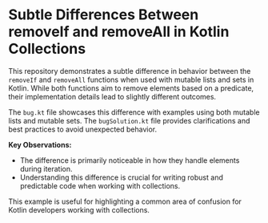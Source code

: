 # Subtle Differences Between removeIf and removeAll in Kotlin Collections

This repository demonstrates a subtle difference in behavior between the `removeIf` and `removeAll` functions when used with mutable lists and sets in Kotlin.  While both functions aim to remove elements based on a predicate, their implementation details lead to slightly different outcomes.

The `bug.kt` file showcases this difference with examples using both mutable lists and mutable sets.  The `bugSolution.kt` file provides clarifications and best practices to avoid unexpected behavior.

**Key Observations:**

* The difference is primarily noticeable in how they handle elements during iteration.
* Understanding this difference is crucial for writing robust and predictable code when working with collections.

This example is useful for highlighting a common area of confusion for Kotlin developers working with collections.
